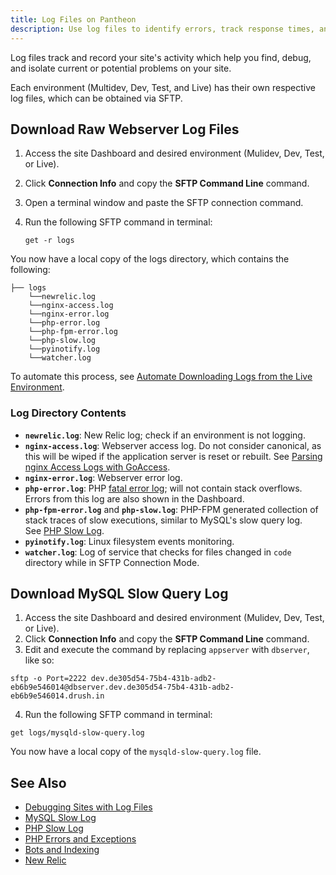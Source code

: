 ```yaml
---
title: Log Files on Pantheon  
description: Use log files to identify errors, track response times, analyze visitors and more on your WordPress or Drupal site.
---
```

Log files track and record your site's activity which help you find, debug, and isolate current or potential problems on your site.

Each environment (Multidev, Dev, Test, and Live) has their own respective log files, which can be obtained via SFTP.

## Download Raw Webserver Log Files
1. Access the site Dashboard and desired environment (Mulidev, Dev, Test, or Live).
2. Click **Connection Info** and copy the **SFTP Command Line** command.
3. Open a terminal window and paste the SFTP connection command.
4. Run the following SFTP command in terminal:

   ```nohighlight
   get -r logs
   ```

You now have a local copy of the logs directory, which contains the following:
```nohighlight
├── logs
    └──newrelic.log
    └──nginx-access.log
    └──nginx-error.log
    └──php-error.log
    └──php-fpm-error.log
    └──php-slow.log
    └──pyinotify.log
    └──watcher.log
```
To automate this process, see [Automate Downloading Logs from the Live Environment](/docs/downloading-live-error-logs/).
### Log Directory Contents
- **`newrelic.log`**: New Relic log; check if an environment is not logging.
- **`nginx-access.log`**: Webserver access log. Do not consider canonical, as this will be wiped if the application server is reset or rebuilt. See [Parsing nginx Access Logs with GoAccess](/docs/nginx-access-log).
- **`nginx-error.log`**: Webserver error log.
- **`php-error.log`**: PHP [fatal error log](http://php.net/manual/en/book.errorfunc.php); will not contain stack overflows. Errors from this log are also shown in the Dashboard.
- **`php-fpm-error.log`** and **`php-slow.log`**: PHP-FPM generated collection of stack traces of slow executions, similar to MySQL's slow query log. See [PHP Slow Log](/docs/php-slow-log).
- **`pyinotify.log`**: Linux filesystem events monitoring.
- **`watcher.log`**: Log of service that checks for files changed in `code` directory while in SFTP Connection Mode.

## Download MySQL Slow Query Log
1. Access the site Dashboard and desired environment (Mulidev, Dev, Test, or Live).
2. Click **Connection Info** and copy the **SFTP Command Line** command.
3. Edit and execute the command by replacing `appserver` with `dbserver`, like so:

 ```nohighlight
 sftp -o Port=2222 dev.de305d54-75b4-431b-adb2-eb6b9e546014@dbserver.dev.de305d54-75b4-431b-adb2-eb6b9e546014.drush.in
 ```

4. Run the following SFTP command in terminal:
```nohighlight
get logs/mysqld-slow-query.log
```
You now have a local copy of the `mysqld-slow-query.log` file.
## See Also
- [Debugging Sites with Log Files](/docs/debugging-sites-with-log-files)
- [MySQL Slow Log](/docs/mysql-slow-log/)
- [PHP Slow Log](/docs/php-slow-log/)
- [PHP Errors and Exceptions](/docs/php-errors-and-exceptions/)
- [Bots and Indexing](/docs/bots-and-indexing/)
- [New Relic](/docs/newrelic)
